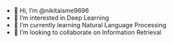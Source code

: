 - 👋 Hi, I’m @nikitaisme9696
- 👀 I’m interested in Deep Learning
- 🌱 I’m currently learning Natural Language Processing
- 💞️ I’m looking to collaborate on Information Retrieval

<!---
nikitaisme9696/nikitaisme9696 is a ✨ special ✨ repository because its `README.md` (this file) appears on your GitHub profile.
You can click the Preview link to take a look at your changes.
--->
